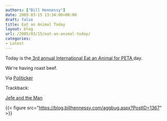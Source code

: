 ```yaml
---
authors: ["Bill Hennessy"]
date: 2005-03-15 13:34:00+00:00
draft: false
title: Eat an Animal Today
layout: blog
url: /2005/03/15/eat-an-animal-today/
categories:
- Latest
---
```


Today is the[ 3rd annual International Eat an Animal for PETA ](https://www.yourish.com/archives/2003/feb23-mar1_2003.html#2003030102)day.




We're having roast beef.




Via [Politicker](https://www.thepoliticker.net/archives/2005/03/internation_eat.html)




Trackback:




[Jefe and the Man](https://jefeandtheman.blogspot.com/2005/03/eat-animal-for-peta-day.html)

{{< figure src="https://blog.billhennessy.com/aggbug.aspx?PostID=1367" >}}

